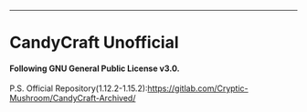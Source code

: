 <hr>

# CandyCraft Unofficial

#### Following GNU General Public License v3.0.

P.S. Official Repository(1.12.2-1.15.2):https://gitlab.com/Cryptic-Mushroom/CandyCraft-Archived/

